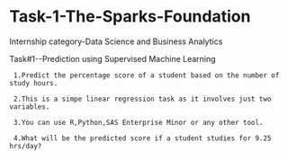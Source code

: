 # Task-1-The-Sparks-Foundation
Internship category-Data Science and Business Analytics

Task#1--Prediction using Supervised Machine Learning
  
     1.Predict the percentage score of a student based on the number of study hours.
  
     2.This is a simpe linear regression task as it involves just two variables.
  
     3.You can use R,Python,SAS Enterprise Minor or any other tool.
  
     4.What will be the predicted score if a student studies for 9.25 hrs/day?
